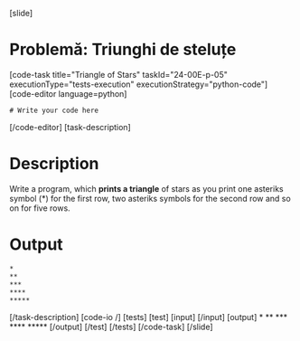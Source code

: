 [slide]
# Problemă: Triunghi de steluțe
[code-task title="Triangle of Stars" taskId="24-00E-p-05" executionType="tests-execution" executionStrategy="python-code"]
[code-editor language=python]
```
# Write your code here
```
[/code-editor]
[task-description]
# Description
Write a program, which **prints a triangle** of stars as you print one asteriks symbol \(\*\) for the first row, two asteriks symbols for the second row and so on for five rows. 

# Output
```
*
**
***
****
*****
```
[/task-description]
[code-io /]
[tests]
[test]
[input]
[/input]
[output]
\*
\*\*
\*\*\*
\*\*\*\*
\*\*\*\*\*
[/output]
[/test]
[/tests]
[/code-task]
[/slide]